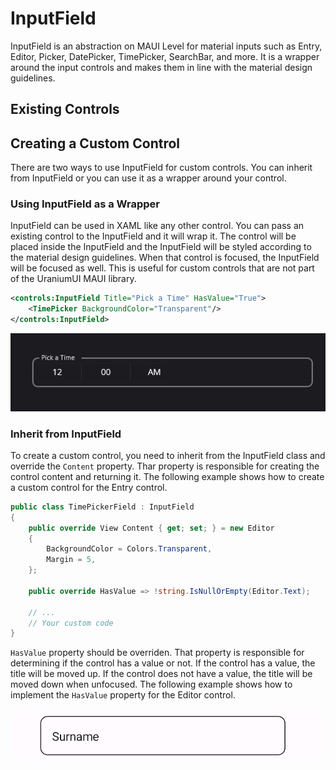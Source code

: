 # InputField
InputField is an abstraction on MAUI Level for material inputs such as Entry, Editor, Picker, DatePicker, TimePicker, SearchBar, and more. It is a wrapper around the input controls and makes them in line with the material design guidelines.


## Existing Controls


## Creating a Custom Control
There are two ways to use InputField for custom controls. You can inherit from InputField or you can use it as a wrapper around your control.

### Using InputField as a Wrapper
InputField can be used in XAML like any other control. You can pass an existing control to the InputField and it will wrap it. The control will be placed inside the InputField and the InputField will be styled according to the material design guidelines. When that control is focused, the InputField will be focused as well. This is useful for custom controls that are not part of the UraniumUI MAUI library.

```xml
<controls:InputField Title="Pick a Time" HasValue="True">
    <TimePicker BackgroundColor="Transparent"/>
</controls:InputField>
```

![MAUI Material Design Picker](images/inputfield-demo-timepicker.png)

### Inherit from InputField

To create a custom control, you need to inherit from the InputField class and override the `Content` property. Thar property is responsible for creating the control content and returning it. The following example shows how to create a custom control for the Entry control. 



```csharp
public class TimePickerField : InputField
{
    public override View Content { get; set; } = new Editor
    {
        BackgroundColor = Colors.Transparent,
        Margin = 5,
    };

    public override HasValue => !string.IsNullOrEmpty(Editor.Text);

    // ...
    // Your custom code
}
```

`HasValue` property should be overriden. That property is responsible for determining if the control has a value or not. If the control has a value, the title will be moved up. If the control does not have a value, the title will be moved down when unfocused. The following example shows how to implement the `HasValue` property for the Editor control.

![MAUI Material Input](images/inputfield-demo-custom.gif)
